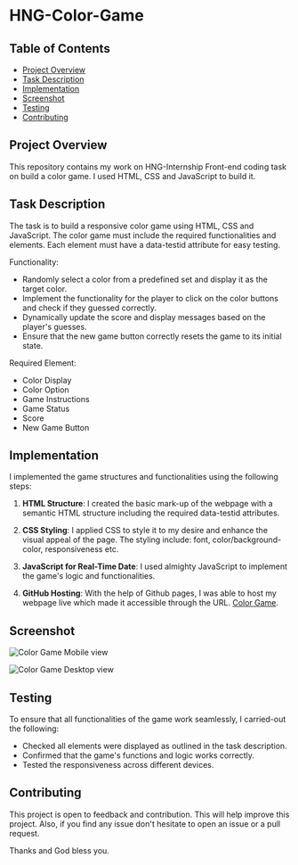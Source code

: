 # HNG-Color-Game

## Table of Contents

- [Project Overview](#project-overview)
- [Task Description](#task-description)
- [Implementation](#implementation)
- [Screenshot](#screenshot)
- [Testing](#testing)
- [Contributing](#contributing)

## Project Overview

This repository contains my work on HNG-Internship Front-end coding task on build a color game. I used HTML, CSS and JavaScript to build it.

## Task Description

The task is to build a responsive color game using HTML, CSS and JavaScript. The color game must include the required functionalities and elements. Each element must have a data-testid attribute for easy testing.

Functionality:

- Randomly select a color from a predefined set and display it as the target color.
- Implement the functionality for the player to click on the color buttons and check if they guessed correctly.
- Dynamically update the score and display messages based on the player's guesses.
- Ensure that the new game button correctly resets the game to its initial state.

Required Element:

- Color Display
- Color Option
- Game Instructions
- Game Status
- Score
- New Game Button

## Implementation

I implemented the game structures and functionalities using the following steps:

1. **HTML Structure**: I created the basic mark-up of the webpage with a semantic HTML structure including the required data-testid attributes.

2. **CSS Styling**: I applied CSS to style it to my desire and enhance the visual appeal of the page. The styling include: font, color/background-color, responsiveness etc.

3. **JavaScript for Real-Time Date**: I used almighty JavaScript to implement the game's logic and functionalities.

4. **GitHub Hosting**: With the help of Github pages, I was able to host my webpage live which made it accessible through the URL. [Color Game]().

## Screenshot

![Color Game Mobile view]()

![Color Game Desktop view]()

## Testing

To ensure that all functionalities of the game work seamlessly, I carried-out the following:

- Checked all elements were displayed as outlined in the task description.
- Confirmed that the game's functions and logic works correctly.
- Tested the responsiveness across different devices.

## Contributing

This project is open to feedback and contribution. This will help improve this project. Also, if you find any issue don't hesitate to open an issue or a pull request.

Thanks and God bless you.
